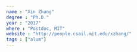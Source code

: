 ```yaml
---
name : "Xin Zhang"
degree : "Ph.D."
year : "2017"
where : "Postdoc, MIT"
website : "http://people.csail.mit.edu/xzhang/"
tags : ["alum"]
---
```

